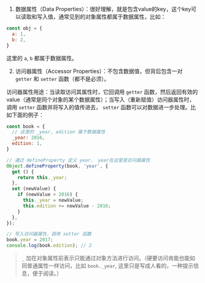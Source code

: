 1. 数据属性（Data Properties）：很好理解，就是包含value的key，这个key可以读取和写入值，通常见到的对象属性都属于数据属性，比如：

```js
const obj = {
  a: 1,
  b: 2,
}
```

这里的 `a`, `b` 都属于数据属性。

2. 访问器属性（Accessor Properties）：不包含数据值，但背后包含一对 `getter` 和 `setter` 函数（都不是必须）。   

访问器属性用途：当读取访问其属性时，它回调用 `getter` 函数，然后返回有效的value（通常是同个对象的某个数据属性）；当写入（重新赋值）访问器属性时，调用 `setter` 函数并将写入的值传进去， `setter` 函数可以对数据进一步处理。比如下面的例子：   

```js
const book = {
  // 这里的 _year, edition 属于数据属性
  _year: 2016,
  edition: 1,
}

// 通过 defineProperty 定义 year， year在这里是访问器属性
Object.defineProperty(book, 'year', {
  get () {
    return this._year;
  },
  set (newValue) {
    if (newValue > 2016) {
      this._year = newValue;
      this.edition += newValue - 2016;
    }
  },
});

// 写入访问器属性，调用 setter 函数
book.year = 2017;
console.log(book.edition); // 2
```

> `_` 加在对象属性前表示只能通过对象方法进行访问。（硬要访问肯能也能如同普通属性一样访问，比如 `book._year`, 这里只是写成人看的，一种提示信息，便于阅读。）
